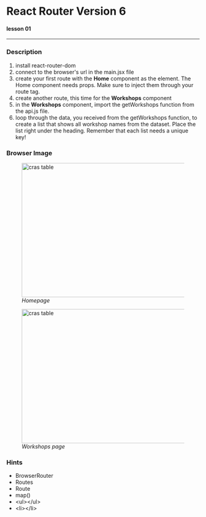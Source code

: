 # React Router Version 6

#### lesson 01

---

### Description

1. install react-router-dom
2. connect to the browser's url in the main.jsx file
3. create your first route with the **Home** component as the element. The Home component needs props. Make sure to inject them through your route tag.
4. create another route, this time for the **Workshops** component
5. in the **Workshops** component, import the getWorkshops function from the api.js file.
6. loop through the data, you received from the getWorkshops function, to create a list that shows all workshop names from the dataset.
   Place the list right under the heading. Remember that each list needs a unique key!

### Browser Image

<figure>
    <img src ="src/assets/home_com.png"
         alt ="cras table"
         width ="450"
         height ="350">
   <figcaption><em>Homepage</em></figcaption>
</figure>
<figure>
    <img src ="src/assets/workshops_com.png"
         alt ="cras table"
         width ="450"
         height ="350">
    <figcaption><em>Workshops page</em></figcaption>
</figure>

### Hints

- BrowserRouter
- Routes
- Route
- map()
- \<ul>\</ul\>
- \<li>\</li\>
